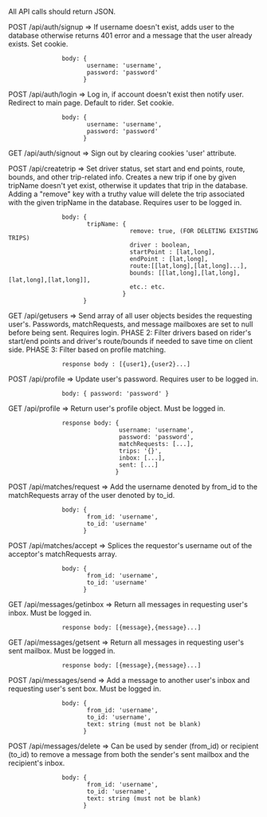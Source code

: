 All API calls should return JSON.

POST /api/auth/signup => If username doesn't exist, adds user to the database
                         otherwise returns 401 error and a message that the user already exists.
                         Set cookie.

                   body: {
                          username: 'username',
                          password: 'password'
                         }

POST /api/auth/login => Log in, if account doesn't exist then notify user.
                        Redirect to main page. Default to rider.
                        Set cookie.

                   body: {
                          username: 'username',
                          password: 'password'
                         }

GET /api/auth/signout => Sign out by clearing cookies 'user' attribute.

POST /api/createtrip => Set driver status, set start and end points, route, bounds, and other
                        trip-related info. Creates a new trip if one by given tripName doesn't yet 
                        exist, otherwise it updates that trip in the database. 
                        Adding a "remove" key with a truthy value will delete the trip associated 
                        with the given tripName in the database.
                        Requires user to be logged in.
                   
                   body: { 
                          tripName: {
                                      remove: true, (FOR DELETING EXISTING TRIPS)
                                      driver : boolean,
                                      startPoint : [lat,long],
                                      endPoint : [lat,long],
                                      route:[[lat,long],[lat,long]...],
                                      bounds: [[lat,long],[lat,long],[lat,long],[lat,long]],
                                      etc.: etc.
                                    }
                         }

GET /api/getusers => Send array of all user objects besides the requesting user's. Passwords, 
                     matchRequests, and message mailboxes are set to null before being sent.
                     Requires login.
                     PHASE 2: Filter drivers based on rider's start/end points
                     and driver's route/bounds if needed to save time on client side.
                     PHASE 3: Filter based on profile matching.

                   response body : [{user1},{user2}...]

POST /api/profile => Update user's password. Requires user to be logged in.

                   body: { password: 'password' }

GET /api/profile => Return user's profile object. Must be logged in.

                   response body: {
                                   username: 'username',
                                   password: 'password',
                                   matchRequests: [...],
                                   trips: '{}',
                                   inbox: [...],
                                   sent: [...]
                                  }

POST /api/matches/request => Add the username denoted by from_id to the matchRequests array of the user
                             denoted by to_id.

                   body: {
                          from_id: 'username',
                          to_id: 'username'
                         }

POST /api/matches/accept => Splices the requestor's username out of the acceptor's matchRequests array.

                   body: {
                          from_id: 'username',
                          to_id: 'username'
                         }

GET /api/messages/getinbox => Return all messages in requesting user's inbox. 
                              Must be logged in.

                   response body: [{message},{message}...]

GET /api/messages/getsent => Return all messages in requesting user's sent mailbox.
                             Must be logged in.

                   response body: [{message},{message}...]

POST /api/messages/send => Add a message to another user's inbox and requesting user's sent box. 
                           Must be logged in.

                   body: {
                          from_id: 'username',
                          to_id: 'username',
                          text: string (must not be blank)
                         }

POST /api/messages/delete => Can be used by sender (from_id) or recipient (to_id) to remove a message 
                             from both the sender's sent mailbox and the recipient's inbox.

                   body: {
                          from_id: 'username',
                          to_id: 'username',
                          text: string (must not be blank)
                         }



